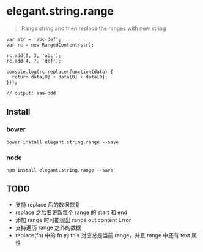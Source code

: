 # elegant.string.range

> Range string and then replace the ranges with new string

```
var str = 'abc-def';
var rc = new RangedContent(str);

rc.add(0, 3, 'abc');
rc.add(4, 7, 'def');

console.log(rc.replace(function(data) {
  return data[0] + data[0] + data[0];
}));

// output: aaa-ddd

```

## Install

### bower

`bower install elegant.string.range --save`


### node

`npm install elegant.string.range --save`


## TODO

* 支持 replace 后的数据恢复
* replace 之后要更新每个 range 的 start 和 end
* 添加 range 时可能抛出 range out content Error
* 支持遍历 range 之外的数据
* replace(fn) 中的 fn 的 this 对应总是当前 range，并且 range 中还有 text 属性